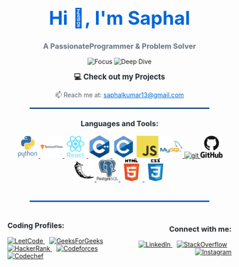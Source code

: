 <h1 align="center" style="font-size: 3em; color: #0366d6;">Hi 👋, I'm Saphal</h1>
<h3 align="center" style="color: #6a737d;">A PassionateProgrammer & Problem Solver</h3>

<p align="center">
  <img src="https://img.shields.io/badge/Focus-LangChain%20%26%20Python3-blue" alt="Focus">
  <img src="https://img.shields.io/badge/Deep%20Dive-Software%20Design%20Architecture-green" alt="Deep Dive">
</p>

<p align="center">
  <a href="https://github.com/Saphal47" style="font-size: 1.2em; color: #24292e; text-decoration: none;">
    <strong>💻 Check out my Projects</strong>
  </a>
</p>

<p align="center" style="color: #586069;">
  📫 Reach me at: <a href="mailto:saphalkumar13@gmail.com" style="color: #0366d6;">saphalkumar13@gmail.com</a>
</p>



<hr style="border: none; border-top: 2px solid #0366d6; width: 80%; margin: auto;">
<div>
  <h3 align="center" style="color: #24292e;">Languages and Tools:</h3>
<p align="center" style="margin: 10px 0;">
  <a href="https://www.python.org/" target="_blank">
    <img src="https://raw.githubusercontent.com/devicons/devicon/master/icons/python/python-original-wordmark.svg" alt="python" width="50" height="50"/>
  </a>
  <a href="https://www.tensorflow.org/" target="_blank">
    <img src="https://raw.githubusercontent.com/devicons/devicon/master/icons/tensorflow/tensorflow-original-wordmark.svg" alt="tensorflow" width="50" height="50"/>
  </a>
  <a href="https://reactjs.org/" target="_blank">
    <img src="https://raw.githubusercontent.com/devicons/devicon/master/icons/react/react-original-wordmark.svg" alt="react" width="50" height="50"/>
  </a>
  <a href="https://www.w3schools.com/cpp/" target="_blank">
    <img src="https://raw.githubusercontent.com/devicons/devicon/master/icons/cplusplus/cplusplus-original.svg" alt="cplusplus" width="50" height="50"/>
  </a>
  <a href="https://www.cprogramming.com/" target="_blank">
    <img src="https://raw.githubusercontent.com/devicons/devicon/master/icons/c/c-original.svg" alt="c" width="50" height="50"/>
  </a>
  <a href="https://developer.mozilla.org/en-US/docs/Web/JavaScript" target="_blank">
    <img src="https://raw.githubusercontent.com/devicons/devicon/master/icons/javascript/javascript-original.svg" alt="javascript" width="50" height="50"/>
  </a>
  <a href="https://www.mysql.com/" target="_blank">
    <img src="https://raw.githubusercontent.com/devicons/devicon/master/icons/mysql/mysql-original-wordmark.svg" alt="mysql" width="50" height="50"/>
  </a>
  <a href="https://git-scm.com/" target="_blank">
    <img src="https://www.vectorlogo.zone/logos/git-scm/git-scm-icon.svg" alt="git" width="50" height="50"/>
  </a>
  <a href="https://github.com/" target="_blank">
    <img src="https://raw.githubusercontent.com/devicons/devicon/master/icons/github/github-original-wordmark.svg" alt="github" width="50" height="50"/>
  </a>
  <a href="https://flask.palletsprojects.com/" target="_blank">
    <img src="https://raw.githubusercontent.com/devicons/devicon/master/icons/flask/flask-original.svg" alt="flask" width="50" height="50"/>
  </a>
  <a href="https://www.postgresql.org/" target="_blank">
    <img src="https://raw.githubusercontent.com/devicons/devicon/master/icons/postgresql/postgresql-original-wordmark.svg" alt="postgresql" width="50" height="50"/>
  </a>
  <a href="https://www.w3.org/html/" target="_blank">
    <img src="https://raw.githubusercontent.com/devicons/devicon/master/icons/html5/html5-original-wordmark.svg" alt="html5" width="50" height="50"/>
  </a>
  <a href="https://www.w3schools.com/css/" target="_blank">
    <img src="https://raw.githubusercontent.com/devicons/devicon/master/icons/css3/css3-original-wordmark.svg" alt="css3" width="50" height="50"/>
  </a>
</p>
</div>


<hr style="border: none; border-top: 2px solid #0366d6; width: 80%; margin: auto; margin-top: 40px;">
<!-- Flexbox container for Coding Profiles and Connect sections -->
<div style="display: flex; justify-content: space-around; align-items: center; padding: 20px 0;">

  <!-- Coding Profiles Section -->
  <div style="flex: 1; text-align: left;">
    <h3 style="color: #24292e;">Coding Profiles:</h3>
    <a href="https://www.leetcode.com/saphal47" target="_blank" style="margin-right: 10px;">
      <img src="https://raw.githubusercontent.com/rahuldkjain/github-profile-readme-generator/master/src/images/icons/Social/leet-code.svg" alt="LeetCode" height="40" width="40" />
    </a>
    <a href="https://auth.geeksforgeeks.org/user/salkr13" target="_blank" style="margin-right: 10px;">
      <img src="https://raw.githubusercontent.com/rahuldkjain/github-profile-readme-generator/master/src/images/icons/Social/geeks-for-geeks.svg" alt="GeeksForGeeks" height="40" width="40" />
    </a>
    <a href="https://www.hackerrank.com/salkr13" target="_blank" style="margin-right: 10px;">
      <img src="https://raw.githubusercontent.com/rahuldkjain/github-profile-readme-generator/master/src/images/icons/Social/hackerrank.svg" alt="HackerRank" height="40" width="40" />
    </a>
    <a href="https://codeforces.com/profile/salkr13" target="_blank" style="margin-right: 10px;">
      <img src="https://raw.githubusercontent.com/rahuldkjain/github-profile-readme-generator/master/src/images/icons/Social/codeforces.svg" alt="Codeforces" height="40" width="40" />
    </a>
    <a href="https://www.codechef.com/users/sal47" target="_blank">
      <img src="https://cdn.jsdelivr.net/npm/simple-icons@3.1.0/icons/codechef.svg" alt="Codechef" height="40" width="40" />
    </a>
  </div>

  <!-- Connect With Me Section -->
  <div style="flex: 1; text-align: right;">
    <h3 style="color: #24292e;">Connect with me:</h3>
    <a href="https://linkedin.com/in/saphal kumar" target="_blank" style="margin-right: 10px;">
      <img src="https://raw.githubusercontent.com/rahuldkjain/github-profile-readme-generator/master/src/images/icons/Social/linked-in-alt.svg" alt="LinkedIn" height="40" width="40" />
    </a>
    <a href="https://stackoverflow.com/users/saphal" target="_blank" style="margin-right: 10px;">
      <img src="https://raw.githubusercontent.com/rahuldkjain/github-profile-readme-generator/master/src/images/icons/Social/stack-overflow.svg" alt="StackOverflow" height="40" width="40" />
    </a>
    <a href="https://instagram.com/salkr13" target="_blank">
      <img src="https://raw.githubusercontent.com/rahuldkjain/github-profile-readme-generator/master/src/images/icons/Social/instagram.svg" alt="Instagram" height="40" width="40" />
    </a>
  </div>

</div>



